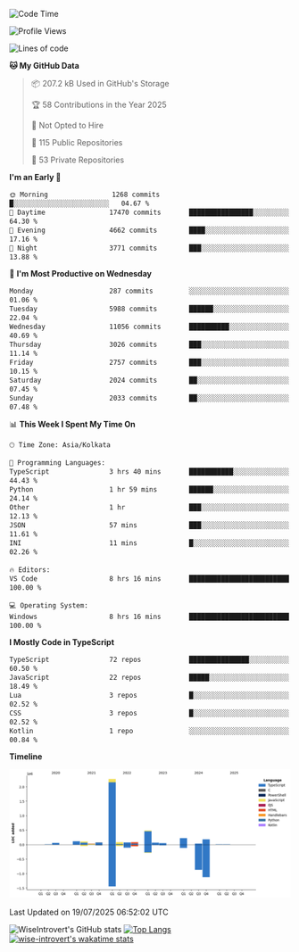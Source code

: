 <!--START_SECTION:waka-->
![Code Time](http://img.shields.io/badge/Code%20Time-2%2C397%20hrs%2022%20mins-blue)

![Profile Views](http://img.shields.io/badge/Profile%20Views-5-blue)

![Lines of code](https://img.shields.io/badge/From%20Hello%20World%20I%27ve%20Written-4.0%20million%20lines%20of%20code-blue)

**🐱 My GitHub Data** 

> 📦 207.2 kB Used in GitHub's Storage 
 > 
> 🏆 58 Contributions in the Year 2025
 > 
> 🚫 Not Opted to Hire
 > 
> 📜 115 Public Repositories 
 > 
> 🔑 53 Private Repositories 
 > 
**I'm an Early 🐤** 

```text
🌞 Morning                1268 commits        █░░░░░░░░░░░░░░░░░░░░░░░░   04.67 % 
🌆 Daytime                17470 commits       ████████████████░░░░░░░░░   64.30 % 
🌃 Evening                4662 commits        ████░░░░░░░░░░░░░░░░░░░░░   17.16 % 
🌙 Night                  3771 commits        ███░░░░░░░░░░░░░░░░░░░░░░   13.88 % 
```
📅 **I'm Most Productive on Wednesday** 

```text
Monday                   287 commits         ░░░░░░░░░░░░░░░░░░░░░░░░░   01.06 % 
Tuesday                  5988 commits        ██████░░░░░░░░░░░░░░░░░░░   22.04 % 
Wednesday                11056 commits       ██████████░░░░░░░░░░░░░░░   40.69 % 
Thursday                 3026 commits        ███░░░░░░░░░░░░░░░░░░░░░░   11.14 % 
Friday                   2757 commits        ███░░░░░░░░░░░░░░░░░░░░░░   10.15 % 
Saturday                 2024 commits        ██░░░░░░░░░░░░░░░░░░░░░░░   07.45 % 
Sunday                   2033 commits        ██░░░░░░░░░░░░░░░░░░░░░░░   07.48 % 
```


📊 **This Week I Spent My Time On** 

```text
🕑︎ Time Zone: Asia/Kolkata

💬 Programming Languages: 
TypeScript               3 hrs 40 mins       ███████████░░░░░░░░░░░░░░   44.43 % 
Python                   1 hr 59 mins        ██████░░░░░░░░░░░░░░░░░░░   24.14 % 
Other                    1 hr                ███░░░░░░░░░░░░░░░░░░░░░░   12.13 % 
JSON                     57 mins             ███░░░░░░░░░░░░░░░░░░░░░░   11.61 % 
INI                      11 mins             █░░░░░░░░░░░░░░░░░░░░░░░░   02.26 % 

🔥 Editors: 
VS Code                  8 hrs 16 mins       █████████████████████████   100.00 % 

💻 Operating System: 
Windows                  8 hrs 16 mins       █████████████████████████   100.00 % 
```

**I Mostly Code in TypeScript** 

```text
TypeScript               72 repos            ███████████████░░░░░░░░░░   60.50 % 
JavaScript               22 repos            █████░░░░░░░░░░░░░░░░░░░░   18.49 % 
Lua                      3 repos             █░░░░░░░░░░░░░░░░░░░░░░░░   02.52 % 
CSS                      3 repos             █░░░░░░░░░░░░░░░░░░░░░░░░   02.52 % 
Kotlin                   1 repo              ░░░░░░░░░░░░░░░░░░░░░░░░░   00.84 % 
```



**Timeline**

![Lines of Code chart](https://raw.githubusercontent.com/wise-introvert/wise-introvert/master/assets/bar_graph.png)


 Last Updated on 19/07/2025 06:52:02 UTC
<!--END_SECTION:waka-->

![WiseIntrovert's GitHub stats](https://github-readme-stats.vercel.app/api?username=wise-introvert&count_private=true&show_icons=true)
[![Top Langs](https://github-readme-stats.vercel.app/api/top-langs/?username=wise-introvert&langs_count=10)](https://github.com/anuraghazra/github-readme-stats)
[![wise-introvert's wakatime stats](https://github-readme-stats.vercel.app/api/wakatime?username=wiseintrovert)](https://github.com/anuraghazra/github-readme-stats)
